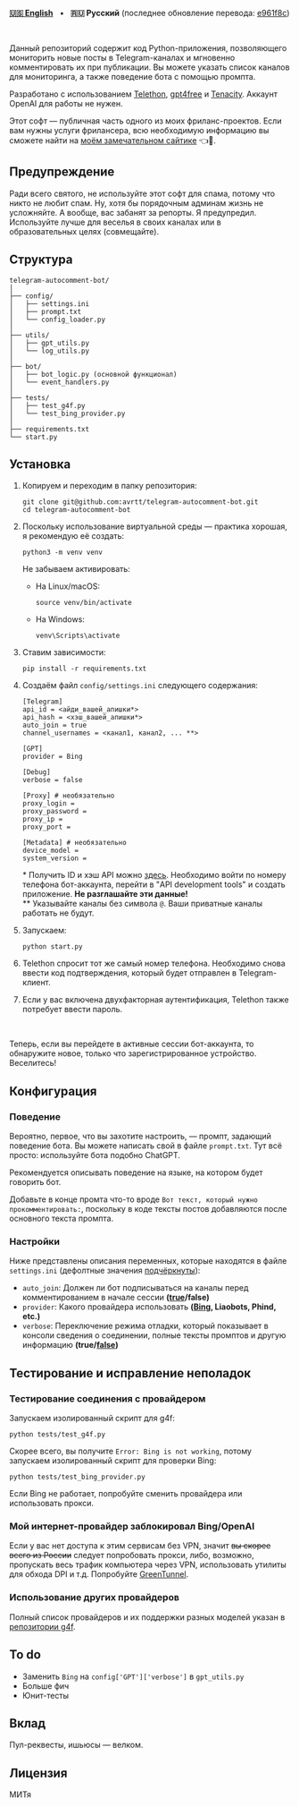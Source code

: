 **[🇺🇸 English](https://github.com/avrtt/telegram-autocomment-bot/blob/main/README.md)** &nbsp; • &nbsp; **🇷🇺 Русский** (последнее обновление перевода: [e961f8c](https://github.com/avrtt/telegram-autocomment-bot/tree/e961f8cc8f0b70f7108a1f4da16f872e587973db))

<br>

Данный репозиторий содержит код Python-приложения, позволяющего мониторить новые посты в Telegram-каналах и мгновенно комментировать их при публикации. Вы можете указать список каналов для мониторинга, а также поведение бота с помощью промпта. 

Разработано с использованием [Telethon](https://github.com/LonamiWebs/Telethon), [gpt4free](https://github.com/xtekky/gpt4free) и [Tenacity](https://github.com/jd/tenacity). Аккаунт OpenAI для работы не нужен.

Этот софт — публичная часть одного из моих фриланс-проектов. Если вам нужны услуги фрилансера, всю необходимую информацию вы сможете найти на [моём замечательном сайтике](https://avrtt.github.io/freelance/ru) 👈👀. 

## Предупреждение
Ради всего святого, не используйте этот софт для спама, потому что никто не любит спам. Ну, хотя бы порядочным админам жизнь не усложняйте. А вообще, вас забанят за репорты. Я предупредил. Используйте лучше для веселья в своих каналах или в образовательных целях (совмещайте).

## Структура

```
telegram-autocomment-bot/
│
├── config/
│   ├── settings.ini
│   ├── prompt.txt
│   └── config_loader.py
│
├── utils/
│   ├── gpt_utils.py
│   └── log_utils.py
│
├── bot/
│   ├── bot_logic.py (основной функционал)
│   └── event_handlers.py
│
├── tests/
│   ├── test_g4f.py
│   └── test_bing_provider.py
│
├── requirements.txt
└── start.py
```

## Установка
1. Копируем и переходим в папку репозитория:
    ```
    git clone git@github.com:avrtt/telegram-autocomment-bot.git
    cd telegram-autocomment-bot
    ```

2. Поскольку использование виртуальной среды — практика хорошая, я рекомендую её создать:
    ```
    python3 -m venv venv
    ```

    Не забываем активировать:
    - На Linux/macOS:
        ```
        source venv/bin/activate
        ```
    - На Windows:
        ```
        venv\Scripts\activate
        ```

3. Ставим зависимости:
    ```
    pip install -r requirements.txt
    ```

4. Создаём файл `config/settings.ini` следующего содержания:
    ```
    [Telegram]
    api_id = <айди_вашей_апишки*>
    api_hash = <хэш_вашей_апишки*>
    auto_join = true
    channel_usernames = <канал1, канал2, ... **>

    [GPT]
    provider = Bing

    [Debug]
    verbose = false

    [Proxy] # необязательно
    proxy_login =
    proxy_password =
    proxy_ip =
    proxy_port =

    [Metadata] # необязательно
    device_model =
    system_version =
    ```
    \* Получить ID и хэш API можно [здесь](https://my.telegram.org/auth). Необходимо войти по номеру телефона бот-аккаунта, перейти в "API development tools" и создать приложение. **Не разглашайте эти данные!**  
    \** Указывайте каналы без символа `@`. Ваши приватные каналы работать не будут.

5. Запускаем:
    ```
    python start.py
    ```

6. Telethon спросит тот же самый номер телефона. Необходимо снова ввести код подтверждения, который будет отправлен в Telegram-клиент.

7. Если у вас включена двухфакторная аутентификация, Telethon также потребует ввести пароль.

<br>

Теперь, если вы перейдете в активные сессии бот-аккаунта, то обнаружите новое, только что зарегистрированное устройство. Веселитесь!

## Конфигурация
### Поведение
Вероятно, первое, что вы захотите настроить, — промпт, задающий поведение бота. Вы можете написать свой в файле `prompt.txt`. Тут всё просто: используйте бота подобно ChatGPT.

Рекомендуется описывать поведение на языке, на котором будет говорить бот.

Добавьте в конце промта что-то вроде `Вот текст, который нужно прокомментировать:`, поскольку в коде тексты постов добавляются после основного текста промпта. 

### Настройки
Ниже представлены описания переменных, которые находятся в файле `settings.ini` (дефолтные значения <ins>подчёркнуты</ins>):  

- `auto_join`: Должен ли бот подписываться на каналы перед комментированием в начале сессии **(<ins>true</ins>/false)**  
- `provider`: Какого провайдера использовать **(<ins>Bing</ins>, Liaobots, Phind, etc.)**  
- `verbose`: Переключение режима отладки, который показывает в консоли сведения о соединении, полные тексты промптов и другую информацию **(true/<ins>false</ins>)**  

## Тестирование и исправление неполадок
### Тестирование соединения с провайдером
Запускаем изолированный скрипт для g4f:
```
python tests/test_g4f.py
```

Скорее всего, вы получите `Error: Bing is not working`, потому запускаем изолированный скрипт для проверки Bing:
```
python tests/test_bing_provider.py
```

Если Bing не работает, попробуйте сменить провайдера или использовать прокси.

### Мой интернет-провайдер заблокировал Bing/OpenAI
Если у вас нет доступа к этим сервисам без VPN, значит ~~вы скорее всего из России~~ следует попробовать прокси, либо, возможно, пропускать весь трафик компьютера через VPN, использовать утилиты для обхода DPI и т.д. Попробуйте [GreenTunnel](https://github.com/SadeghHayeri/GreenTunnel).

### Использование других провайдеров
Полный список провайдеров и их поддержки разных моделей указан в [репозитории g4f](https://github.com/techwithanirudh/g4f).

## To do
- Заменить `Bing` на `config['GPT']['verbose']` в `gpt_utils.py`
- Больше фич
- Юнит-тесты

## Вклад
Пул-реквесты, ишьюсы — велком.

## Лицензия
МИТя
